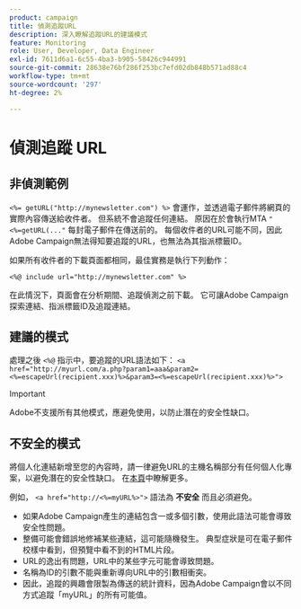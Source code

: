 ```yaml
---
product: campaign
title: 偵測追蹤URL
description: 深入瞭解追蹤URL的建議模式
feature: Monitoring
role: User, Developer, Data Engineer
exl-id: 7611d6a1-6c55-4ba3-b905-58426c944991
source-git-commit: 28638e76bf286f253bc7efd02db848b571ad88c4
workflow-type: tm+mt
source-wordcount: '297'
ht-degree: 2%

---
```


# 偵測追蹤 URL

## 非偵測範例

`<%= getURL("http://mynewsletter.com") %>` 會運作，並透過電子郵件將網頁的實際內容傳送給收件者。 但系統不會追蹤任何連結。 原因在於會執行MTA `"<%=getURL(..."` 每封電子郵件在傳送前的。 每個收件者的URL可能不同，因此Adobe Campaign無法得知要追蹤的URL，也無法為其指派標籤ID。

如果所有收件者的下載頁面都相同，最佳實務是執行下列動作：

`<%@ include url="http://mynewsletter.com" %>`

在此情況下，頁面會在分析期間、追蹤偵測之前下載。 它可讓Adobe Campaign探索連結、指派標籤ID及追蹤連結。

## 建議的模式

處理之後 `<%@` 指示中，要追蹤的URL語法如下： `<a href="http://myurl.com/a.php?param1=aaa&param2=<%=escapeUrl(recipient.xxx)%>&param3=<%=escapeUrl(recipient.xxx)%>">`

>[!IMPORTANT]
>
>Adobe不支援所有其他模式，應避免使用，以防止潛在的安全性缺口。

## 不安全的模式

將個人化連結新增至您的內容時，請一律避免URL的主機名稱部分有任何個人化專案，以避免潛在的安全性缺口。 在[本頁](../../installation/using/privacy.md#url-personalization)中瞭解更多。

例如， `<a href="http://<%=myURL%>">` 語法為 **不安全** 而且必須避免。

* 如果Adobe Campaign產生的連結包含一或多個引數，使用此語法可能會導致安全性問題。
* 整備可能會錯誤地修補某些連結，這可能隨機發生。 典型症狀是可在電子郵件校樣中看到，但預覽中看不到的HTML片段。
* URL的逸出有問題，URL中的某些字元可能會導致問題。
* 名稱為ID的引數不能與重新導向URL中的引數相衝突。
* 因此，追蹤的興趣會限製為傳送的統計資料，因為Adobe Campaign會以不同方式追蹤「myURL」的所有可能值。
